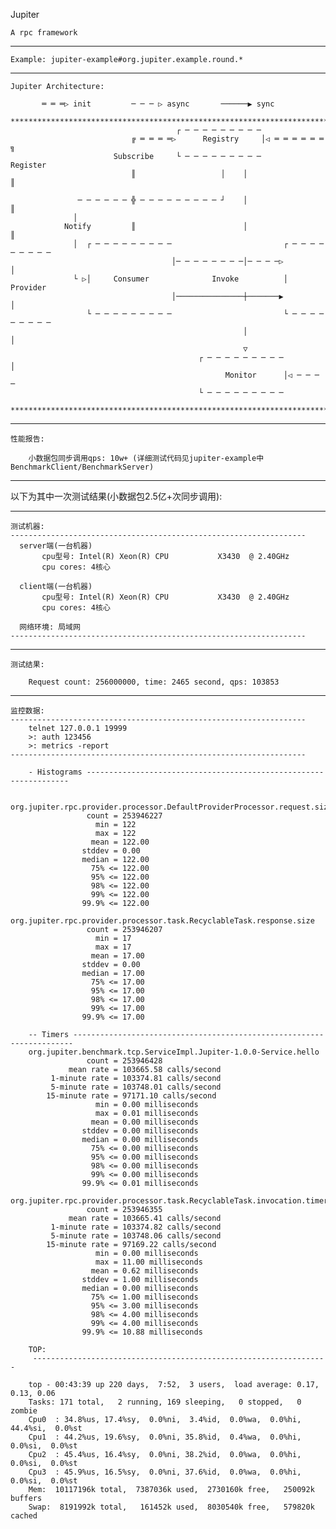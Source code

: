 Jupiter

    A rpc framework

  -------------------------------------------------------------------------------------------------------

    Example: jupiter-example#org.jupiter.example.round.*

  -------------------------------------------------------------------------------------------------------

    Jupiter Architecture:

           ═ ═ ═▷ init         ─ ─ ─ ▷ async       ──────▶ sync
      ***********************************************************************************
                                         ┌ ─ ─ ─ ─ ─ ─ ─ ─ ─
                               ╔ ═ ═ ═ ═▷      Registry     │◁ ═ ═ ═ ═ ═ ═ ╗
                           Subscribe     └ ─ ─ ─ ─ ─ ─ ─ ─ ─           Register
                               ║                   │    │                  ║

                   ─ ─ ─ ─ ─ ─ ╬ ─ ─ ─ ─ ─ ─ ─ ─ ─ ┘    │                  ║
                  │
                Notify         ║                        │                  ║
                  │  ┌ ─ ─ ─ ─ ─ ─ ─ ─ ─                         ┌ ─ ─ ─ ─ ─ ─ ─ ─ ─
                                        │─ ─ ─ ─ ─ ─ ─ ─│─ ─ ─ ─▷                   │
                  └ ▷│     Consumer              Invoke          │     Provider
                                        │───────────────┼───────▶                   │
                     └ ─ ─ ─ ─ ─ ─ ─ ─ ─                         └ ─ ─ ─ ─ ─ ─ ─ ─ ─
                                                        │                  │
                                                        ▽
                                              ┌ ─ ─ ─ ─ ─ ─ ─ ─ ─          │
                                                    Monitor      │◁ ─ ─ ─ ─
                                              └ ─ ─ ─ ─ ─ ─ ─ ─ ─
      ***********************************************************************************

  -------------------------------------------------------------------------------------------------------

    性能报告:

        小数据包同步调用qps: 10w+ (详细测试代码见jupiter-example中BenchmarkClient/BenchmarkServer)

  -------------------------------------------------------------------------------------------------------

以下为其中一次测试结果(小数据包2.5亿+次同步调用):

  -------------------------------------------------------------------------------------------------------

    测试机器:
    ------------------------------------------------------------------
      server端(一台机器)
           cpu型号: Intel(R) Xeon(R) CPU           X3430  @ 2.40GHz
           cpu cores: 4核心

      client端(一台机器)
           cpu型号: Intel(R) Xeon(R) CPU           X3430  @ 2.40GHz
           cpu cores: 4核心

      网络环境: 局域网
    ------------------------------------------------------------------

  ------------------------------------------------------------------------------------------------------

    测试结果:

        Request count: 256000000, time: 2465 second, qps: 103853

  ------------------------------------------------------------------------------------------------------

    监控数据:
    ------------------------------------------------------------------
        telnet 127.0.0.1 19999
        >: auth 123456
        >: metrics -report
    ------------------------------------------------------------------

        - Histograms ------------------------------------------------------------------

        org.jupiter.rpc.provider.processor.DefaultProviderProcessor.request.size
                     count = 253946227
                       min = 122
                       max = 122
                      mean = 122.00
                    stddev = 0.00
                    median = 122.00
                      75% <= 122.00
                      95% <= 122.00
                      98% <= 122.00
                      99% <= 122.00
                    99.9% <= 122.00
        org.jupiter.rpc.provider.processor.task.RecyclableTask.response.size
                     count = 253946207
                       min = 17
                       max = 17
                      mean = 17.00
                    stddev = 0.00
                    median = 17.00
                      75% <= 17.00
                      95% <= 17.00
                      98% <= 17.00
                      99% <= 17.00
                    99.9% <= 17.00

        -- Timers ----------------------------------------------------------------------
        org.jupiter.benchmark.tcp.ServiceImpl.Jupiter-1.0.0-Service.hello
                     count = 253946428
                 mean rate = 103665.58 calls/second
             1-minute rate = 103374.81 calls/second
             5-minute rate = 103748.01 calls/second
            15-minute rate = 97171.10 calls/second
                       min = 0.00 milliseconds
                       max = 0.01 milliseconds
                      mean = 0.00 milliseconds
                    stddev = 0.00 milliseconds
                    median = 0.00 milliseconds
                      75% <= 0.00 milliseconds
                      95% <= 0.00 milliseconds
                      98% <= 0.00 milliseconds
                      99% <= 0.00 milliseconds
                    99.9% <= 0.01 milliseconds
        org.jupiter.rpc.provider.processor.task.RecyclableTask.invocation.timer
                     count = 253946355
                 mean rate = 103665.41 calls/second
             1-minute rate = 103374.82 calls/second
             5-minute rate = 103748.06 calls/second
            15-minute rate = 97169.22 calls/second
                       min = 0.00 milliseconds
                       max = 11.00 milliseconds
                      mean = 0.62 milliseconds
                    stddev = 1.00 milliseconds
                    median = 0.00 milliseconds
                      75% <= 1.00 milliseconds
                      95% <= 3.00 milliseconds
                      98% <= 4.00 milliseconds
                      99% <= 4.00 milliseconds
                    99.9% <= 10.88 milliseconds

        TOP:
        ￼------------------------------------------------------------------

        top - 00:43:39 up 220 days,  7:52,  3 users,  load average: 0.17, 0.13, 0.06
        Tasks: 171 total,   2 running, 169 sleeping,   0 stopped,   0 zombie
        Cpu0  : 34.8%us, 17.4%sy,  0.0%ni,  3.4%id,  0.0%wa,  0.0%hi, 44.4%si,  0.0%st
        Cpu1  : 44.2%us, 19.6%sy,  0.0%ni, 35.8%id,  0.4%wa,  0.0%hi,  0.0%si,  0.0%st
        Cpu2  : 45.4%us, 16.4%sy,  0.0%ni, 38.2%id,  0.0%wa,  0.0%hi,  0.0%si,  0.0%st
        Cpu3  : 45.9%us, 16.5%sy,  0.0%ni, 37.6%id,  0.0%wa,  0.0%hi,  0.0%si,  0.0%st
        Mem:  10117196k total,  7387036k used,  2730160k free,   250092k buffers
        Swap:  8191992k total,   161452k used,  8030540k free,   579820k cached
